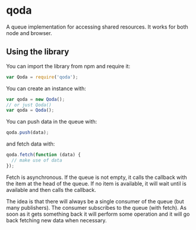 qoda
====
A queue implementation for accessing shared resources. It works for both node and browser.

Using the library
-----------------
You can import the library from npm and require it:
```js
var Qoda = require('qoda');
```
You can create an instance with:
```js
var qoda = new Qoda();
// or just Qoda()
var qoda = Qoda();
```
You can push data in the queue with:
```js
qoda.push(data);
```
and fetch data with:
```js
qoda.fetch(function (data) {
  // make use of data
});
```
Fetch is asynchronous. If the queue is not empty, it calls the callback with the item at the head of the queue.
If no item is available, it will wait until is available and then calls the callback.

The idea is that there will always be a single consumer of the queue (but many publishers). The consumer subscribes to the queue (with fetch). As soon as it gets something back it will perform some operation and it will go back fetching new data when necessary.
